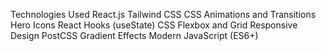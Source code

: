 Technologies Used
React.js
Tailwind CSS
CSS Animations and Transitions
Hero Icons
React Hooks (useState)
CSS Flexbox and Grid
Responsive Design
PostCSS
Gradient Effects
Modern JavaScript (ES6+)
